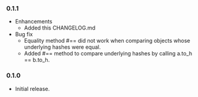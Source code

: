 ### 0.1.1
* Enhancements
  * Added this CHANGELOG.md
* Bug fix
  * Equality method #== did not work when comparing objects whose underlying hashes were equal.
  * Added #== method to compare underlying hashes by calling a.to_h == b.to_h.

### 0.1.0
* Initial release.
